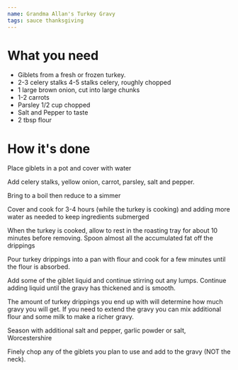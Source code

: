 ```yaml
---
name: Grandma Allan's Turkey Gravy
tags: sauce thanksgiving
---
```


# What you need

* Giblets from a fresh or frozen turkey.
* 2-3 celery stalks 4-5 stalks celery, roughly chopped
* 1 large brown onion, cut into large chunks
* 1-2 carrots
* Parsley 1/2 cup chopped
* Salt and Pepper to taste
* 2 tbsp flour

# How it's done

Place giblets in a pot and cover with water

Add celery stalks, yellow onion, carrot, parsley, salt and pepper.

Bring to a boil then reduce to a simmer

Cover and cook for 3-4 hours (while the turkey is cooking) and adding more water as needed to keep ingredients submerged

When the turkey is cooked, allow to rest in the roasting tray for about 10 minutes before removing. Spoon almost all the accumulated fat off the drippings

Pour turkey drippings into a pan with flour and cook for a few minutes until the flour is absorbed.

Add some of the giblet liquid and continue stirring out any lumps. Continue adding liquid until the gravy has thickened and is smooth.

The amount of turkey drippings you end up with will determine how much gravy you will get. If you need to extend the gravy you can mix additional flour and some milk to make a richer gravy.

Season with additional salt and pepper, garlic powder or salt, Worcestershire

Finely chop any of the giblets you plan to use and add to the gravy (NOT the neck).
